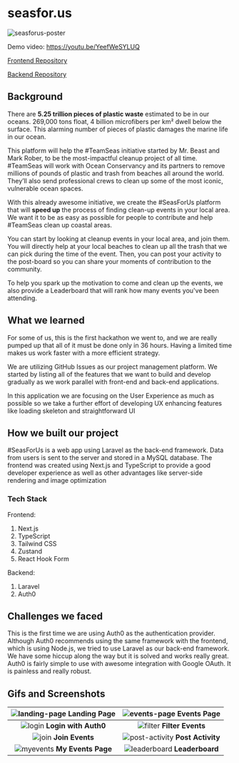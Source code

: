 # seasfor.us
![seasforus-poster](https://user-images.githubusercontent.com/55318172/142764894-9d46ecac-f674-4e5d-bae8-fc9a82ecb953.jpg)

Demo video: https://youtu.be/YeefWeSYLUQ

[Frontend Repository](https://github.com/theodorusclarence/seasfor.us)

[Backend Repository](https://github.com/ishaqadhel/seasforus-api)

## Background

There are **5.25 trillion pieces of plastic waste** estimated to be in our oceans. 269,000 tons float, 4 billion microfibers per km² dwell below the surface. This alarming number of pieces of plastic damages the marine life in our ocean.

This platform will help the #TeamSeas initiative started by Mr. Beast and Mark Rober, to be the most-impactful cleanup project of all time. #TeamSeas will work with Ocean Conservancy and its partners to remove millions of pounds of plastic and trash from beaches all around the world. They’ll also send professional crews to clean up some of the most iconic, vulnerable ocean spaces.

With this already awesome initiative, we create the #SeasForUs platform that will **speed up** the process of finding clean-up events in your local area. We want it to be as easy as possible for people to contribute and help #TeamSeas clean up coastal areas. 

You can start by looking at cleanup events in your local area, and join them. You will directly help at your local beaches to clean up all the trash that we can pick during the time of the event. Then, you can post your activity to the post-board so you can share your moments of contribution to the community.

To help you spark up the motivation to come and clean up the events, we also provide a Leaderboard that will rank how many events you've been attending.

## What we learned

For some of us, this is the first hackathon we went to, and we are really pumped up that all of it must be done only in 36 hours. Having a limited time makes us work faster with a more efficient strategy.

We are utilizing GitHub Issues as our project management platform. We started by listing all of the features that we want to build and develop gradually as we work parallel with front-end and back-end applications.

In this application we are focusing on the User Experience as much as possible so we take a further effort of developing UX enhancing features like loading skeleton and straightforward UI

## How we built our project

#SeasForUs is a web app using Laravel as the back-end framework. Data from users is sent to the server and stored in a MySQL database. The frontend was created using Next.js and TypeScript to provide a good developer experience as well as other advantages like server-side rendering and image optimization 

### Tech Stack

Frontend:
1. Next.js
2. TypeScript
3. Tailwind CSS
4. Zustand
5. React Hook Form

Backend:
1. Laravel
2. Auth0

## Challenges we faced

This is the first time we are using Auth0 as the authentication provider. Although Auth0 recommends using the same framework with the frontend, which is using Node.js, we tried to use Laravel as our back-end framework. We have some hiccup along the way but it is solved and works really great. Auth0 is fairly simple to use with awesome integration with Google OAuth. It is painless and really robust.


## Gifs and Screenshots

| ![landing-page](https://user-images.githubusercontent.com/55318172/142764919-6e219649-d487-456c-a5e6-f9218db1bebc.gif) **Landing Page** | ![events-page](https://user-images.githubusercontent.com/55318172/142764925-36966636-6800-4aa4-88ed-0bc673cec419.gif) **Events Page** |
| :--: | :--: |
| ![login](https://user-images.githubusercontent.com/55318172/142764935-1e19c0df-e2a1-4eef-b313-7b4785ce9001.gif) **Login with Auth0** | ![filter](https://user-images.githubusercontent.com/55318172/142764948-f7ec094c-f96f-4cac-b5eb-9ae66280bebf.gif) **Filter Events** |
| ![join](https://user-images.githubusercontent.com/55318172/142764959-78dd5d75-6d91-4ddf-b7d6-c0f1e2519b79.gif) **Join Events** | ![post-activity](https://user-images.githubusercontent.com/55318172/142765024-d4db88ba-030e-44ce-9ccd-6f24f9d4d2b6.gif) **Post Activity** | 
| ![myevents](https://user-images.githubusercontent.com/55318172/142764930-25be6d52-cbf8-4f7f-9efd-60a7e516ca29.png) **My Events Page** | ![leaderboard](https://user-images.githubusercontent.com/55318172/142764960-466da599-8dce-4269-baa1-cb87be4e76b1.png) **Leaderboard** |



